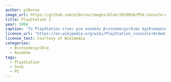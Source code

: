 ```yaml
---
author: p19vrou
image_url: https://github.com/p19vrou/images/blob/2019026/PSX-Console-wController.jpg
title: PlayStation 1
year: 1994 
caption: 'Το PlayStation είναι μια κονσόλο βιντεοπαιχνιδιών σχεδιασμένη από την Sony Computer Entertaitnment.Η κονσόλα αυτή, έγινε πολύ διάσημη στις νεαρές ηλικίες, λόγω της χαμηλής τιμής και της μεγάλης γκάμας παιχνιδιών που προσέφερε.'
license_url: "https://en.wikipedia.org/wiki/PlayStation_(console)#/media/File:PSX-Console-wController.jpg" 
license_text: Courtesy of Wikimedia 
categories:
  - Βιντεοπαιχνίδια
  - Κονσόλα
tags:
  - PlayStation
  - Sony 
  - PS 
---
```


